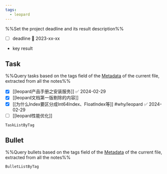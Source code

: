 ```yaml
---
tags:
  - leopard
---
```


%%Set the project deadline and its result description%%
- [ ] deadline 📅 2023-xx-xx
- key result

## Task
%%Query tasks based on the tags field of the [Metadata](https://help.obsidian.md/Editing+and+formatting/Metadata) of the current file, extracted from all the notes%%
- [x] [[leopard产品手册之安装服务]] ✅ 2024-02-29
- [x] [[leopard文档第一版剔除的内容]]
- [x] [[为什么Index要区分成Int64Index、FloatIndex等]] #why/leopard ✅ 2024-02-29
- [ ] [[leopard性能优化]]
```PeriodicPARA
TaskListByTag
```

## Bullet
%%Query bullets based on the tags field of the [Metadata](https://help.obsidian.md/Editing+and+formatting/Metadata) of the current file, extracted from all the notes%%
```PeriodicPARA
BulletListByTag
```
